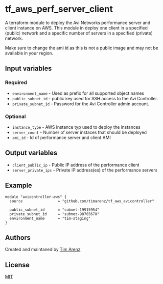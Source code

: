 # tf_aws_perf_server_client
A terraform module to deploy the Avi Networks performance server and client instance on AWS. This module in deploy one client in a specified (public) network and a specific number of servers in a specified (private) network.

Make sure to change the ami id as this is not a public image and may not be available in your region.

## Input variables

### Required
* `environment_name` - Used as prefix for all supported object names
* `public_subnet_id` - public key used for SSH access to the Avi Controller.
* `private_subnet_id` - Password for the Avi Controller admin account.

### Optional
* `instance_type` - AWS instance typ used to deploy the instances
* `server_count` - Number of server instaces that should be deployed
* `ami_id` - Id of performance server and client AMI

## Output variables

* `client_public_ip` - Public IP address of the performance client
* `server_private_ips` - Private IP address(es) of the performance servers

## Example
```hcl
module "avicontroller-aws" {
  source                = "github.com/timarenz/tf_aws_avicontroller"

  public_subnet_id      = "subnet-19915954"
  private_subnet_id     = "subnet-98765678"
  environment_name      = "tim-staging"
}
```

## Authors
Created and maintaned by [Tim Arenz](https://github.com/timarenz)

## License
[MIT](LICENSE)